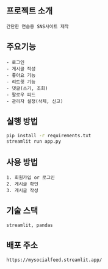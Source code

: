 ## 프로젝트 소개
```
간단한 연습용 SNS사이트 제작
```

## 주요기능
```
- 로그인
- 게시글 작성
- 좋아요 기능
- 리트윗 기능
- 댓글(쓰기, 조회)
- 팔로우 피드
- 관리자 설정(삭제, 신고)
```

## 실행 방법
```bash
pip install -r requirements.txt
streamlit run app.py
```
## 사용 방법
```
1. 회원가입 or 로그인
2. 게시글 확인
3. 게시글 작성 
```

## 기술 스택
```
streamlit, pandas
```

## 배포 주소
```
https://mysocialfeed.streamlit.app/
```